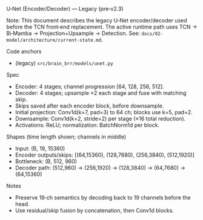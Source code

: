 U‑Net (Encoder/Decoder) — Legacy (pre‑v2.3)

Note: This document describes the legacy U‑Net encoder/decoder used before the TCN front‑end
replacement. The active runtime path uses TCN → Bi‑Mamba → Projection+Upsample → Detection.
See: `docs/02-model/architecture/current-state.md`.

Code anchors
- (legacy) `src/brain_brr/models/unet.py`

Spec
- Encoder: 4 stages; channel progression [64, 128, 256, 512].
- Decoder: 4 stages; upsample ×2 each stage and fuse with matching skip.
- Skips saved after each encoder block, before downsample.
- Initial projection: Conv1d(k=7, pad=3) to 64 ch; blocks use k=5, pad=2.
- Downsample: Conv1d(k=2, stride=2) per stage (×16 total reduction).
- Activations: ReLU; normalization: BatchNorm1d per block.

Shapes (time length shown; channels in middle)
- Input: (B, 19, 15360)
- Encoder outputs/skips: [(64,15360), (128,7680), (256,3840), (512,1920)]
- Bottleneck: (B, 512, 960)
- Decoder path: (512,960) → (256,1920) → (128,3840) → (64,7680) → (64,15360)

Notes
- Preserve 19‑ch semantics by decoding back to 19 channels before the head.
- Use residual/skip fusion by concatenation, then Conv1d blocks.

